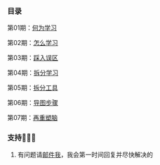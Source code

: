 ### 目录
第01期：[何为学习](1.md)

第02期：[怎么学习](2.md)

第03期：[踩入误区](3.md)

第04期：[拆分学习](4.md)

第05期：[拆分工具](5.md)

第06期：[导图步骤](6.md)

第07期：[再重塑脑](7.md)



### 支持👨🏻‍💻

1. 有问题请[邮件我](mailto:441160040@qq.com)，我会第一时间回复并尽快解决的
